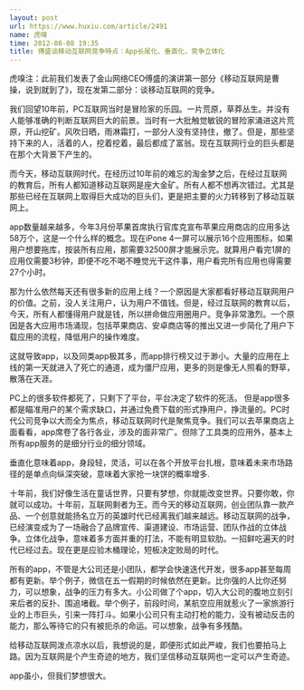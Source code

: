 ```yaml
---
layout: post
url: https://www.huxiu.com/article/2491
name: 虎嗅
time: 2012-08-08 19:35
title: 傅盛谈移动互联网竞争特点：App长尾化、垂直化，竞争立体化
---
```

虎嗅注：此前我们发表了金山网络CEO傅盛的演讲第一部分《移动互联网是曹操，说到就到了》，现在发第二部分：谈移动互联网的竞争。

我们回望10年前，PC互联网当时是冒险家的乐园。一片荒原，草莽丛生。并没有人能够准确的判断互联网巨大的前景。当时有一大批触觉敏锐的冒险家涌进这片荒原，开山挖矿。风吹日晒，雨淋霜打，一部分人没有坚持住，撤了。但是，那些坚持下来的人，活着的人，挖着挖着，最后都成了富翁。现在互联网行业的巨头都是在那个大背景下产生的。

而今天，移动互联网时代，在经历过10年前的难忘的淘金梦之后，在经过互联网的教育后，所有人都知道移动互联网是座大金矿。所有人都不想再次错过。尤其是那些已经在互联网上取得巨大成功的巨头们，更是把主要的火力转移到了移动互联网上。

app数量越来越多，今年3月份苹果首席执行官库克宣布苹果应用商店的应用多达58万个，这是一个什么样的概念。现在iPone 4一屏可以展示16个应用图标，如果用户想要拖库，按装所有应用，那需要32500屏才能展示完。就算用户看完1屏的应用仅需要3秒钟，即便不吃不喝不睡觉光干这件事，用户看完所有应用也得需要27个小时。

那为什么依然每天还有很多新的应用上线？一个原因是大家都看好移动互联网用户的价值。之前，没人关注用户，认为用户不值钱。但是，经过互联网的教育以后，今天，所有人都懂得用户就是钱，所以拼命做应用圈用户。竞争非常激烈。一个原因是各大应用市场涌现，包括苹果商店、安卓商店等的推出又进一步简化了用户下载应用的流程，降低用户的操作难度。

这就导致app，以及同类app极其多，而app排行榜又过于渺小。大量的应用在上线的第一天就进入了死亡的通道，成为僵尸应用，更多的则是像无人照看的野草，散落在天涯。

PC上的很多软件都死了，只剩下了平台，平台决定了软件的死活。 但是app很多都是瞄准用户的某个需求缺口，并通过免费下载的形式挣用户，挣流量的。PC时代公司竞争以大而全为焦点，移动互联网时代是聚焦竞争。我们可以去苹果商店上面看看，app席卷了各行各业，涉及的面非常广。但除了工具类的应用外，基本上所有app服务的是细分行业的细分领域。

垂直化意味着app，身段轻，灵活，可以在各个开放平台扎根，意味着未来市场路径的是单点向纵深突破，意味着大家抢一块饼的概率增多.

十年前，我们好像生活在童话世界，只要有梦想，你就能改变世界。只要你敢，你就可以成功。十年前，互联网剩者为王。而今天的移动互联网，创业团队靠一款产品、一个创意就能扬名立万的英雄时代已经离我们越来越远。移动互联网的战争，已经演变成为了一场融合了品牌宣传、渠道建设、市场运营、团队作战的立体战争。立体化战争，意味着多方面并重的打法，不能有明显软肋。一招鲜吃遍天的时代已经过去。现在更是应验木桶理论，短板决定败局的时代。

所有的app，不管是大公司还是小团队，都学会快速迭代开发，很多app甚至每周都有更新。举个例子，微信在五一假期的时候依然在更新。比你强的人比你还努力，可以想象，战争的压力有多大。小公司做了个app，切入大公司的腹地立刻引来后者的反扑、围追堵截。举个例子，前段时间，某航空应用就惹火了一家旅游行业的上市巨头，引来一阵打斗。如果小公司只有主动打枪的能力，没有被动反击的能力，那么等待它的只有被扼杀的命运。可以想象，战争有多残酷。

给移动互联网泼点凉水以后，我想说的是，即便形式如此严峻，我们也要拍马上路。因为互联网是个产生奇迹的地方，我们坚信移动互联网也一定可以产生奇迹。

app虽小，但我们梦想很大。　

